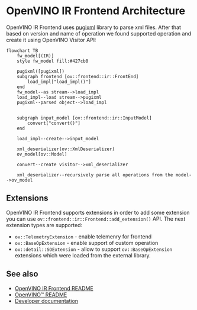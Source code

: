 # OpenVINO IR Frontend Architecture

OpenVINO IR Frontend uses [pugixml](../../../thirdparty/pugixml/README.md) library to parse xml files. After that based on version and name of operation we found supported operation and create it using OpenVINO Visitor API:
```mermaid
flowchart TB
    fw_model[(IR)]
    style fw_model fill:#427cb0
    
    pugixml([pugixml])
    subgraph frontend [ov::frontend::ir::FrontEnd]
        load_impl["load_impl()"]
    end
    fw_model--as stream-->load_impl
    load_impl--load stream-->pugixml
    pugixml--parsed object-->load_impl
    
    
    subgraph input_model [ov::frontend::ir::InputModel]
        convert["convert()"]
    end
    
    load_impl--create-->input_model
    
    xml_deserializer(ov::XmlDeserializer)
    ov_model[ov::Model]
    
    convert--create visitor-->xml_deserializer
    
    xml_deserializer--recursively parse all operations from the model-->ov_model
```

## Extensions

OpenVINO IR Frontend supports extensions in order to add some extension you can use `ov::frontend::ir::Frontend::add_extension()` API.
The next extension types are supported:

* `ov::TelemetryExtension` - enable telemenry for frontend
* `ov::BaseOpExtension` - enable support of custom operation
* `ov::detail::SOExtension` - allow to support `ov::BaseOpExtension` extensions which were loaded from the external library.

## See also

 * [OpenVINO IR Frontend README](../README.md)
 * [OpenVINO™ README](../../../../README.md)
 * [Developer documentation](../../../../docs/dev/index.md)
